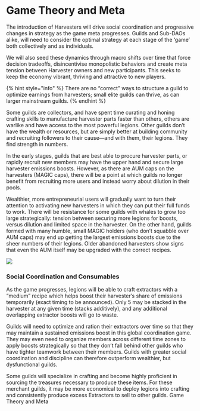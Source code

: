 # Game Theory and Meta

The introduction of Harvesters will drive social coordination and progressive changes in strategy as the game meta progresses. Guilds and Sub-DAOs alike, will need to consider the optimal strategy at each stage of the ‘game’ both collectively and as individuals.&#x20;

We will also seed these dynamics through macro shifts over time that force decision tradeoffs, disincentivise monopolistic behaviors and create meta tension between Harvester owners and new participants. This seeks to keep the economy vibrant, thriving and attractive to new players.

{% hint style="info" %}
There are no “correct” ways to structure a guild to optimize earnings from harvesters; small elite guilds can thrive, as can larger mainstream guilds.
{% endhint %}

Some guilds are collectors, and have spent time curating and honing crafting skills to manufacture harvester parts faster than others, others are warlike and have access to the most powerful legions. Other guilds don’t have the wealth or resources, but are simply better at building community and recruiting followers to their cause—and with them, their legions. They find strength in numbers.

In the early stages, guilds that are best able to procure harvester parts, or rapidly recruit new members may have the upper hand and secure large harvester emissions boosts. However, as there are AUM caps on the harvesters (MAGIC caps), there will be a point at which guilds no longer benefit from recruiting more users and instead worry about dilution in their pools.

Wealthier, more entrepreneurial users will gradually want to turn their attention to activating new harvesters in which they can put their full funds to work. There will be resistance for some guilds with whales to grow too large strategically: tension between securing more legions for boosts, versus dilution and limited space in the harvester. On the other hand, guilds formed with many humble, small MAGIC holders (who don’t squabble over AUM caps) may end up getting the largest emissions boosts due to the sheer numbers of their legions. Older abandoned harvesters show signs that even the AUM itself may be upgraded with the correct recipes.

![](../../../.gitbook/assets/Screenshot\_25.jpg)

### Social Coordination and Consumables

As the game progresses, legions will be able to craft extractors with a “medium” recipe which helps boost their harvester’s share of emissions temporarily (exact timing to be announced). Only 5 may be stacked in the harvester at any given time (stacks additively), and any additional overlapping extractor boosts will go to waste.

Guilds will need to optimize and ration their extractors over time so that they may maintain a sustained emissions boost in this global coordination game. They may even need to organize members across different time zones to apply boosts strategically so that they don’t fall behind other guilds who have tighter teamwork between their members. Guilds with greater social coordination and discipline can therefore outperform wealthier, but dysfunctional guilds.

Some guilds will specialize in crafting and become highly proficient in sourcing the treasures necessary to produce these items. For these merchant guilds, it may be more economical to deploy legions into crafting and consistently produce excess Extractors to sell to other guilds. Game Theory and Meta
